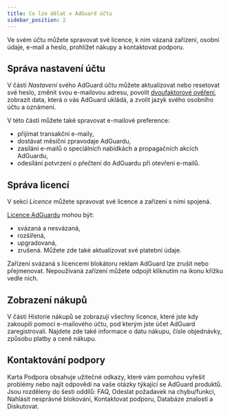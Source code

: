 ```yaml
---
title: Co lze dělat v AdGuard účtu
sidebar_position: 2
---
```


Ve svém účtu můžete spravovat své licence, k nim vázaná zařízení, osobní údaje, e-mail a heslo, prohlížet nákupy a kontaktovat podporu.

## Správa nastavení účtu

V části *Nastavení* svého AdGuard účtu můžete aktualizovat nebo resetovat své heslo, změnit svou e-mailovou adresu, povolit [dvoufaktorové ověření](../2fa), zobrazit data, která o vás AdGuard ukládá, a zvolit jazyk svého osobního účtu a oznámení.

V této části můžete také spravovat e-mailové preference:

- přijímat transakční e-maily,
- dostávat měsíční zpravodaje AdGuardu,
- zasílání e-mailů o speciálních nabídkách a propagačních akcích AdGuardu,
- odesílání potvrzení o přečtení do AdGuardu při otevření e-mailů.

## Správa licencí

V sekci *Licence* můžete spravovat své licence a zařízení s nimi spojená.

[Licence AdGuardu](../../license/what-is) mohou být:

- svázaná a nesvázaná,
- rozšířená,
- upgradovaná,
- zrušená. Můžete zde také aktualizovat své platební údaje.

Zařízení svázaná s licencemi blokátoru reklam AdGuard lze zrušit nebo přejmenovat. Nepoužívaná zařízení můžete odpojit kliknutím na ikonu křížku vedle nich.

## Zobrazení nákupů

V části Historie nákupů se zobrazují všechny licence, které jste kdy zakoupili pomocí e-mailového účtu, pod kterým jste účet AdGuard zaregistrovali. Najdete zde také informace o datu nákupu, čísle objednávky, způsobu platby a ceně nákupu.

## Kontaktování podpory

Karta Podpora obsahuje užitečné odkazy, které vám pomohou vyřešit problémy nebo najít odpovědi na vaše otázky týkající se AdGuard produktů. Jsou rozděleny do šesti oddílů: FAQ, Odeslat požadavek na chybu/funkci, Nahlásit nesprávné blokování, Kontaktovat podporu, Databáze znalostí a Diskutovat.

